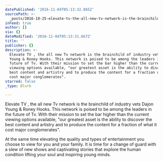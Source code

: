 ```yaml
---
datePublished: '2016-11-04T05:13:32.065Z'
sourcePath: >-
  _posts/2016-10-25-elevate-tv-the-all-new-tv-network-is-the-brainchild-of-ind.md
inFeed: true
author: []
via: {}
dateModified: '2016-11-04T05:13:31.667Z'
title: ''
publisher: {}
description: >-
  Elevate TV , the all new Tv network is the brainchild of industry vets Dajon
  Young & Roney Hooks. This network is poised to be among the leaders in the
  future of Tv. With their mission to set the bar higher than the current
  viewing options available, "our greatest asset is the ability to discover the
  best content and artistry and to produce the content for a fraction of what it
  cost major conglomerates".
starred: false
_type: Blurb

---
```

Elevate TV , the all new Tv network is the brainchild of industry vets Dajon Young & Roney Hooks. This network is poised to be among the leaders in the future of Tv. With their mission to set the bar higher than the current viewing options available, "our greatest asset is the ability to discover the best content and artistry and to produce the content for a fraction of what it cost major conglomerates".

At the same time elevating the quality and types of entertainment you choose to view for you and your family. It is time for a change of guard with a slew of new shows and captivating stories that explore the human condition lifting your soul and inspiring young minds.